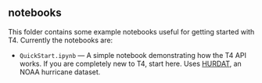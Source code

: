 ## notebooks

This folder contains some example notebooks useful for getting started with T4. Currently the notebooks are:

* `QuickStart.ipynb` &mdash; A simple notebook demonstrating how the T4 API works. If you are completely new to T4, start here. Uses [HURDAT](https://www.nhc.noaa.gov/data/hurdat/), an NOAA hurricane dataset.